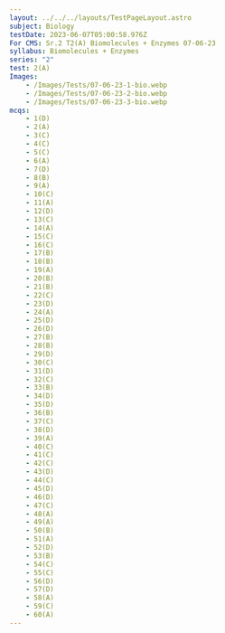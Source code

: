 ```yaml
---
layout: ../../../layouts/TestPageLayout.astro
subject: Biology
testDate: 2023-06-07T05:00:58.976Z
For CMS: Sr.2 T2(A) Biomolecules + Enzymes 07-06-23
syllabus: Biomolecules + Enzymes
series: "2"
test: 2(A)
Images:
    - /Images/Tests/07-06-23-1-bio.webp
    - /Images/Tests/07-06-23-2-bio.webp
    - /Images/Tests/07-06-23-3-bio.webp
mcqs:
    - 1(D)
    - 2(A)
    - 3(C)
    - 4(C)
    - 5(C)
    - 6(A)
    - 7(D)
    - 8(B)
    - 9(A)
    - 10(C)
    - 11(A)
    - 12(D)
    - 13(C)
    - 14(A)
    - 15(C)
    - 16(C)
    - 17(B)
    - 18(B)
    - 19(A)
    - 20(B)
    - 21(B)
    - 22(C)
    - 23(D)
    - 24(A)
    - 25(D)
    - 26(D)
    - 27(B)
    - 28(B)
    - 29(D)
    - 30(C)
    - 31(D)
    - 32(C)
    - 33(B)
    - 34(D)
    - 35(D)
    - 36(B)
    - 37(C)
    - 38(D)
    - 39(A)
    - 40(C)
    - 41(C)
    - 42(C)
    - 43(D)
    - 44(C)
    - 45(D)
    - 46(D)
    - 47(C)
    - 48(A)
    - 49(A)
    - 50(B)
    - 51(A)
    - 52(D)
    - 53(B)
    - 54(C)
    - 55(C)
    - 56(D)
    - 57(D)
    - 58(A)
    - 59(C)
    - 60(A)
---
```

